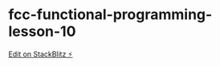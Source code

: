 # fcc-functional-programming-lesson-10

[Edit on StackBlitz ⚡️](https://stackblitz.com/edit/js-d5cu5n)